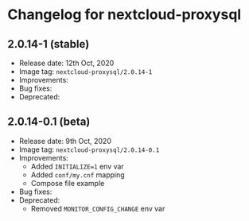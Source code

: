 # Changelog for nextcloud-proxysql

## 2.0.14-1 (stable)

* Release date: 12th Oct, 2020
* Image tag: `nextcloud-proxysql/2.0.14-1`
* Improvements:
* Bug fixes:
* Deprecated:

## 2.0.14-0.1 (beta)

* Release date: 9th Oct, 2020
* Image tag: `nextcloud-proxysql/2.0.14-0.1`
* Improvements:
  - Added `INITIALIZE=1` env var
  - Added `conf/my.cnf` mapping
  - Compose file example
* Bug fixes:
* Deprecated:
  - Removed `MONITOR_CONFIG_CHANGE` env var
